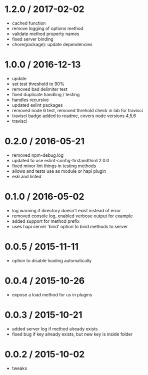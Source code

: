 
1.2.0 / 2017-02-02
==================

  * cached function
  * remove logging of options method
  * validate method property names
  * fixed server binding
  * chore(package): update dependencies

1.0.0 / 2016-12-13
==================

  * update
  * set test threshold to 90%
  * removed bad delimiter test
  * fixed duplicate handling / testing
  * handles recursive
  * updated eslint packages
  * removed node 6 test, removed threhold check in lab for travisci
  * travisci badge added to readme, covers node versions 4,5,6
  * travisci

0.2.0 / 2016-05-21
==================

  * removed npm-debug.log
  * updated to use eslint-config-firstandthird 2.0.0
  * fixed minor lint things in testing methods
  * allows and tests use as module or hapi plugin
  * es6 and linted

0.1.0 / 2016-05-02
==================

  * log warning if directory doesn't exist instead of error
  * removed console log, enabled verbose output for example
  * added support for method prefix
  * uses hapi server 'bind' option to bind methods to server

0.0.5 / 2015-11-11
==================

  * option to disable loading automatically

0.0.4 / 2015-10-26
==================

  * expose a load method for us in plugins

0.0.3 / 2015-10-21
==================

  * added server log if method already exists
  * fixed bug if key already exists, but new key is inside folder

0.0.2 / 2015-10-02
==================

  * tweaks
